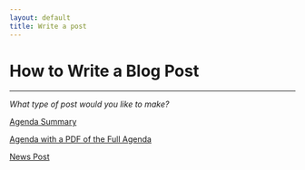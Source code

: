 ```yaml
---
layout: default
title: Write a post
---
```

# How to Write a Blog Post
***

*What type of post would you like to make?*

[Agenda Summary][agendaPost]

[Agenda with a PDF of the Full Agenda][agendaAdv]

[News Post][newsPost]





[agendaPost]: http://fbla.github.io/write/agenda.html
[agendaAdv]: http://fbla.github.io/write/agendaAdv.html
[newsPost]: http://fbla.github.io/write/news.html
